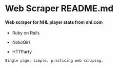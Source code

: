 # Web Scraper README.md

#### Web scraper for NHL player stats from nhl.com

* Ruby on Rails

* NokoGiri

* HTTParty

```
Single page, simple, practicing web scraping.
```